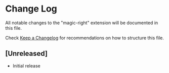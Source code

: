 # Change Log

All notable changes to the "magic-right" extension will be documented in this file.

Check [Keep a Changelog](http://keepachangelog.com/) for recommendations on how to structure this file.

## [Unreleased]

- Initial release